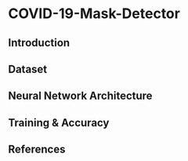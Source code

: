 # COVID-19-Mask-Detector

## Introduction

## Dataset

## Neural Network Architecture

## Training & Accuracy

## References
